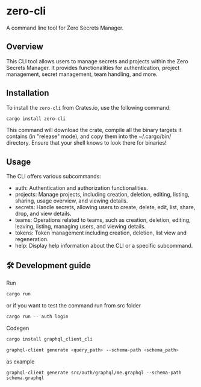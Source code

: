 # zero-cli
A command line tool for Zero Secrets Manager.


## Overview
This CLI tool allows users to manage secrets and projects within the Zero Secrets Manager. It provides functionalities for authentication, project management, secret management, team handling, and more.


## Installation

To install the `zero-cli` from Crates.io, use the following command:

```bash
cargo install zero-cli
```

This command will download the crate, compile all the binary targets it contains (in "release" mode), and copy them into the ~/.cargo/bin/ directory. Ensure that your shell knows to look there for binaries!


## Usage

The CLI offers various subcommands:

- auth: Authentication and authorization functionalities.
- projects: Manage projects, including creation, deletion, editing, listing, sharing, usage overview, and viewing details.
- secrets: Handle secrets, allowing users to create, delete, edit, list, share, drop, and view details.
- teams: Operations related to teams, such as creation, deletion, editing, leaving, listing, managing users, and viewing details.
- tokens: Token management including creation, deletion, list view and regeneration.
- help: Display help information about the CLI or a specific subcommand.

## 🛠 Development guide

Run
```bash
cargo run
```
or if you want to test the command run from src folder
```bash
cargo run -- auth login
```

Codegen
```bash
cargo install graphql_client_cli
```
```bash
graphql-client generate <query_path> --schema-path <schema_path>
````

as example
```
graphql-client generate src/auth/graphql/me.graphql --schema-path schema.graphql
```
